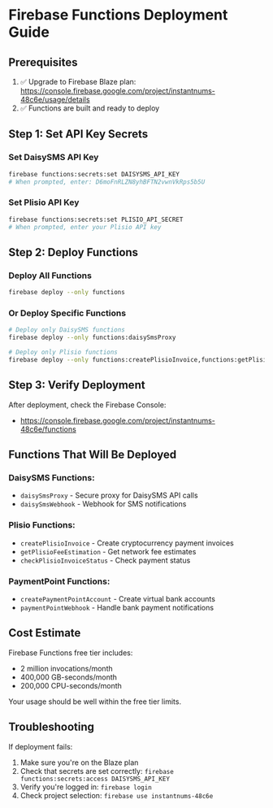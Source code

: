 # Firebase Functions Deployment Guide

## Prerequisites
1. ✅ Upgrade to Firebase Blaze plan: https://console.firebase.google.com/project/instantnums-48c6e/usage/details
2. ✅ Functions are built and ready to deploy

## Step 1: Set API Key Secrets

### Set DaisySMS API Key
```bash
firebase functions:secrets:set DAISYSMS_API_KEY
# When prompted, enter: D6moFnRLZN8yhBFTN2vwnVkRps5b5U
```

### Set Plisio API Key
```bash
firebase functions:secrets:set PLISIO_API_SECRET
# When prompted, enter your Plisio API key
```

## Step 2: Deploy Functions

### Deploy All Functions
```bash
firebase deploy --only functions
```

### Or Deploy Specific Functions
```bash
# Deploy only DaisySMS functions
firebase deploy --only functions:daisySmsProxy

# Deploy only Plisio functions
firebase deploy --only functions:createPlisioInvoice,functions:getPlisioFeeEstimation,functions:checkPlisioInvoiceStatus
```

## Step 3: Verify Deployment

After deployment, check the Firebase Console:
- https://console.firebase.google.com/project/instantnums-48c6e/functions

## Functions That Will Be Deployed

### DaisySMS Functions:
- `daisySmsProxy` - Secure proxy for DaisySMS API calls
- `daisySmsWebhook` - Webhook for SMS notifications

### Plisio Functions:
- `createPlisioInvoice` - Create cryptocurrency payment invoices
- `getPlisioFeeEstimation` - Get network fee estimates
- `checkPlisioInvoiceStatus` - Check payment status

### PaymentPoint Functions:
- `createPaymentPointAccount` - Create virtual bank accounts
- `paymentPointWebhook` - Handle bank payment notifications

## Cost Estimate
Firebase Functions free tier includes:
- 2 million invocations/month
- 400,000 GB-seconds/month
- 200,000 CPU-seconds/month

Your usage should be well within the free tier limits.

## Troubleshooting

If deployment fails:
1. Make sure you're on the Blaze plan
2. Check that secrets are set correctly: `firebase functions:secrets:access DAISYSMS_API_KEY`
3. Verify you're logged in: `firebase login`
4. Check project selection: `firebase use instantnums-48c6e`

